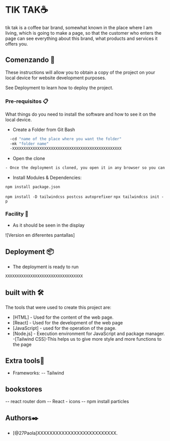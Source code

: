 # TIK TAK☕
tik tak is a coffee bar brand, somewhat known in the place where I am living, which is going to make a page, so that the customer who enters 
the page can see everything about this brand, what products and services it offers you.

## Comenzando 🚀

These instructions will allow you to obtain a copy of the project on your local device for website development purposes.

See Deployment to learn how to deploy the project.

### Pre-requisitos 📋

What things do you need to install the software and how to see it on the local device.

- Create a Folder from Git Bash

```bash
  -cd "name of the place where you want the folder"
  -mk "folder name"
  -XXXXXXXXXXXXXXXXXXXXXXXXXXXXXXXXXXXXXXXXXXXXXXXX
  ```

- Open the clone

```bash
- Once the deployment is cloned, you open it in any browser so you can see the finished web page.
```


- Install Modules & Dependencies:

``` npm install package.json ```

```npm install -D tailwindcss postcss autoprefixer```
```npx tailwindcss init -p```


### Facility 🔧

- As it should be seen in the display

![Version en diferentes pantallas]

## Deployment 📦

- The deployment is ready to run

```bash
XXXXXXXXXXXXXXXXXXXXXXXXXXXXXXXXXX
```

## built with 🛠️

The tools that were used to create this project are:

- [HTML] - Used for the content of the web page.
- [React] - Used for the development of the web page
- [JavaScript] - used for the operation of the page.
- [Node.js] - Execution environment for JavaScript and package manager.
-[Tailwind CSS]-This helps us to give more style and more functions to the page

## Extra tools🔧

- Frameworks:
-- Tailwind

## bookstores
-- react router dom
-- React - icons
-- npm install particles

## Authors✒️
- [@27Paola]XXXXXXXXXXXXXXXXXXXXXXXXXX.
